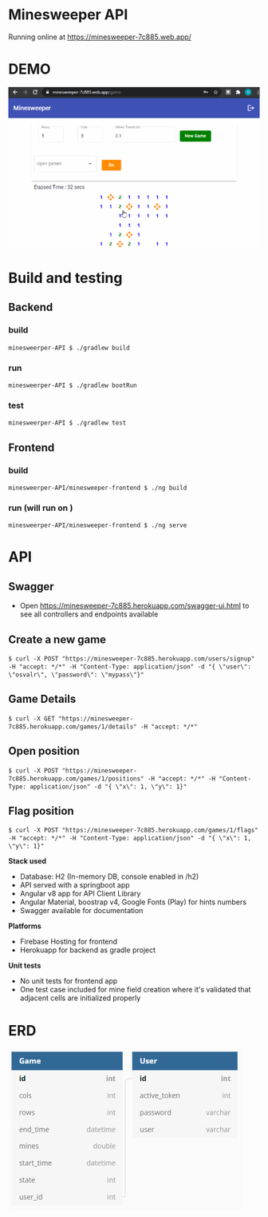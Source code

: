 # Minesweeper API

Running online at https://minesweeper-7c885.web.app/

# DEMO
![](.images/demo.gif)

# Build and testing
## Backend
### build
```
minesweerper-API $ ./gradlew build
```

### run
```
minesweerper-API $ ./gradlew bootRun
```

### test
```
minesweerper-API $ ./gradlew test
```

## Frontend
### build
```
minesweerper-API/minesweeper-frontend $ ./ng build
```

### run (will run on )
```
minesweerper-API/minesweeper-frontend $ ./ng serve
```

# API

## Swagger
- Open https://minesweeper-7c885.herokuapp.com/swagger-ui.html to see all controllers and endpoints available

## Create a new game
```
$ curl -X POST "https://minesweeper-7c885.herokuapp.com/users/signup" -H "accept: */*" -H "Content-Type: application/json" -d "{ \"user\": \"osvalr\", \"password\": \"mypass\"}"
```

## Game Details
```
$ curl -X GET "https://minesweeper-7c885.herokuapp.com/games/1/details" -H "accept: */*"
```

## Open position
```
$ curl -X POST "https://minesweeper-7c885.herokuapp.com/games/1/positions" -H "accept: */*" -H "Content-Type: application/json" -d "{ \"x\": 1, \"y\": 1}"
```

## Flag position
```
$ curl -X POST "https://minesweeper-7c885.herokuapp.com/games/1/flags" -H "accept: */*" -H "Content-Type: application/json" -d "{ \"x\": 1, \"y\": 1}"
```

**Stack used**
- Database: H2 (In-memory DB, console enabled in /h2)
- API served with a springboot app
- Angular v8 app for API Client Library
- Angular Material, boostrap v4, Google Fonts (Play) for hints numbers
- Swagger available for documentation

**Platforms**
- Firebase Hosting for frontend
- Herokuapp for backend as gradle project

**Unit tests**
- No unit tests for frontend app
- One test case included for mine field creation where it's validated that adjacent cells are initialized properly


# ERD

![](.images/erd.png)
